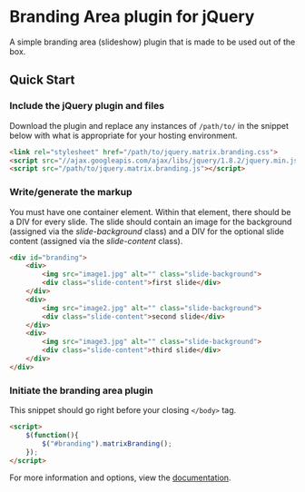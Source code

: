 # Branding Area plugin for jQuery

A simple branding area (slideshow) plugin that is made to be used out of the box.

## Quick Start

### Include the jQuery plugin and files

Download the plugin and replace any instances of `/path/to/` in the snippet below with what is appropriate for your hosting environment.

```html
<link rel="stylesheet" href="/path/to/jquery.matrix.branding.css">
<script src="//ajax.googleapis.com/ajax/libs/jquery/1.8.2/jquery.min.js"></script>
<script src="/path/to/jquery.matrix.branding.js"></script>
```

### Write/generate the markup

You must have one container element. Within that element, there should be a DIV for every slide. The slide should contain an image for the background (assigned via the *slide-background* class) and a DIV for the optional slide content (assigned via the *slide-content* class).

```html
<div id="branding">
	<div>
		<img src="image1.jpg" alt="" class="slide-background">
		<div class="slide-content">first slide</div>
	</div>
	<div>
		<img src="image2.jpg" alt="" class="slide-background">
		<div class="slide-content">second slide</div>
	</div>
	<div>
		<img src="image3.jpg" alt="" class="slide-background">
		<div class="slide-content">third slide</div>
	</div>
</div>
```

### Initiate the branding area plugin

This snippet should go right before your closing `</body>` tag.

```html
<script>
	$(function(){
		$("#branding").matrixBranding();
	});
</script>
```

For more information and options, view the [documentation](http://demonstration.dev.matrixgroup.net/branding/).